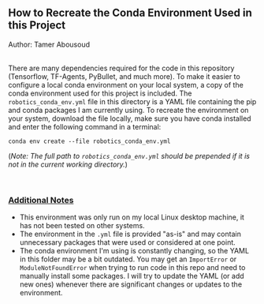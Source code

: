 <h2><b> How to Recreate the Conda Environment Used in this Project </b></h2>
Author: Tamer Abousoud<br><br>


There are many dependencies required for the code in this repository (Tensorflow, TF-Agents, PyBullet, and much more). To make it easier to configure a local conda environment on your local system, a copy of the conda environment used for this project is included. The `robotics_conda_env.yml` file in this directory is a YAML file containing the pip and conda packages I am currently using. To recreate the environment on your system, download the file locally, make sure you have conda installed and enter the following command in a terminal:

```
conda env create --file robotics_conda_env.yml
```
(*Note: The full path to `robotics_conda_env.yml` should be prepended if it is not in the current working directory.*)

<br><h3><u>Additional Notes</u></h3>

- This environment was only run on my local Linux desktop machine, it has not been tested on other systems.
- The environment in the `.yml` file is provided "as-is" and may contain unnecessary packages that were used or considered at one point.
- The conda environment I'm using is constantly changing, so the YAML in this folder may be a bit outdated. You may get an `ImportError` or `ModuleNotFoundError` when trying to run code in this repo and need to manually install some packages. I will try to update the YAML (or add new ones) whenever there are significant changes or updates to the environment. 


